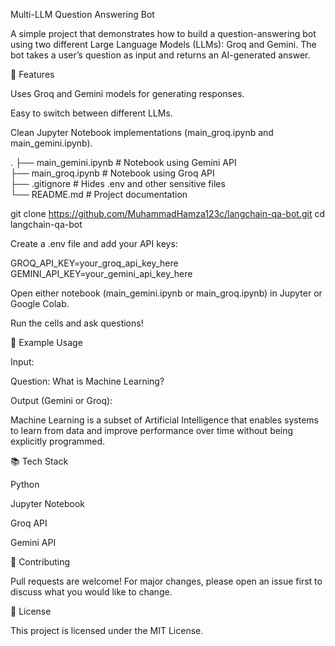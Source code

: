 Multi-LLM Question Answering Bot

A simple project that demonstrates how to build a question-answering bot using two different Large Language Models (LLMs): Groq and Gemini.
The bot takes a user’s question as input and returns an AI-generated answer.

🚀 Features

Uses Groq and Gemini models for generating responses.

Easy to switch between different LLMs.

Clean Jupyter Notebook implementations (main_groq.ipynb and main_gemini.ipynb).

.
├── main_gemini.ipynb   # Notebook using Gemini API  
├── main_groq.ipynb     # Notebook using Groq API  
├── .gitignore          # Hides .env and other sensitive files  
└── README.md           # Project documentation

git clone https://github.com/MuhammadHamza123c/langchain-qa-bot.git
cd langchain-qa-bot



Create a .env file and add your API keys:

GROQ_API_KEY=your_groq_api_key_here
GEMINI_API_KEY=your_gemini_api_key_here


Open either notebook (main_gemini.ipynb or main_groq.ipynb) in Jupyter or Google Colab.

Run the cells and ask questions!


📌 Example Usage

Input:

Question: What is Machine Learning?


Output (Gemini or Groq):

Machine Learning is a subset of Artificial Intelligence that enables systems to learn from data and improve performance over time without being explicitly programmed.

📚 Tech Stack

Python

Jupyter Notebook

Groq API

Gemini API

🤝 Contributing

Pull requests are welcome! For major changes, please open an issue first to discuss what you would like to change.

📜 License

This project is licensed under the MIT License.



